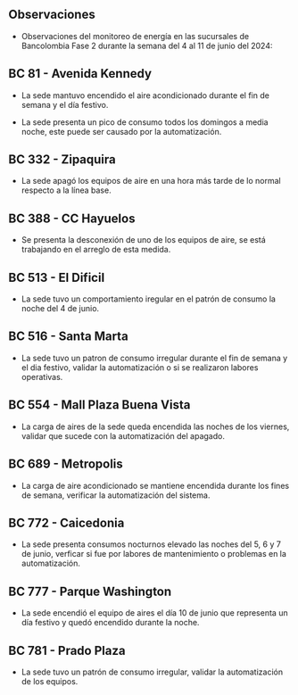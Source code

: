 ## Observaciones

<div align="right">

<!--<span style="font-size: smaller;"> Reporte semanal elaborado 02/01/2024</span> -->

</div>

- Observaciones del monitoreo de energía en las sucursales de Bancolombia Fase 2 durante la semana del 4 al 11 de junio del 2024:

<!--## BC 73 - Pereira

<!-- - El lunes 1 de abril la carga de aire acondicionado fue mayor que los otros días -->

 ## BC 81 - Avenida Kennedy

- La sede mantuvo encendido el aire acondicionado durante el fin de semana y el día festivo. 

- La sede presenta un pico de consumo todos los domingos a media noche, este puede ser causado por la automatización.

<!--## BC 111 - Corozal

- Se presenta-->

<!-- - La sede presentó un consumo nocturno elevado la noche del 11 de Marzo. -->
<!-- Se corrige novedad de la carga del AA, para el 2 de mayo se puede tomar sede como referencia. Carga del aire era muy pequeña -->
<!--## BC 115 - Circunvalar Pereira

- La sede mejoró su patrón de consumo.

- La sede encendió el equipo de aire acondicionado el dia lunes 3 de Junio, que representa un día festivo.-->

<!-- -El cambio que presento la sede fue porque se pusieron las cargas de los cajeros que siempre funcionan -->

<!-- - La sede modificó su patrón de consumo histórico a partir del 30 de noviembre de 2023, especialmente en lo que respecta a los consumos nocturnos.-->

<!-- Se normaliza la novedad en la carga de aire acondicionado fuera del horario laboral a partir del 25 de noviembre, lo que resultará en una disminución en el consumo de energía y se reflejará en ahorros.-->
<!--## BC 265 Valle de Lili

- La sede apagó los equipos de aire en una hora más tarde de lo normal respecto a la línea base.-->


## BC 332 - Zipaquira

- La sede apagó los equipos de aire en una hora más tarde de lo normal respecto a la línea base.

<!-- ## BC 367 - Granada Meta 

- La sede normalizó su patrón de consumo.-->

<!--## BC 384 - Anapoima 

- Los días miércoles la sede apaga a el aire acondicionado a las 20:00 horas se sugiere realizar el apagado al igual que los otros días cuya hora es a las 19:00 horas.-->

## BC 388 - CC Hayuelos

- Se presenta la desconexión de uno de los equipos de aire, se está trabajando en el arreglo de esta medida.

<!-- ## BC 478 - Mix Vía 40 

- La sede presenta un consumo nocturno elevado la noche del 24 de abril, verificar si se presentaron trabajos operativos.-->

## BC 513 - El Dificil 

- La sede tuvo un comportamiento iregular en el patrón de consumo la noche del 4 de junio. 

<!-- - Para la sede se debe validar la instalación de las medidas de los equipos de aire.-->

<!-- - La sede presenta un patrón de consumo irregular, manteniendo el aire encendido en horas nocturnas.-->


## BC 516 - Santa Marta

- La sede tuvo un patron de consumo irregular durante el fin de semana y el dia festivo, validar la automatización o si se realizaron labores operativas.

<!-- ## BC 517 - El Rodadero 

- La sede presenta un patrón de consumo atípico validar la instalación o la automatización.-->

 ## BC 554 - Mall Plaza Buena Vista

- La carga de aires de la sede queda encendida las noches de los viernes, validar que sucede con la automatización del apagado.

<!--## BC 681 - Cerete

- Para la noche del 11 de mayo, la sede apagó el sistema de aires más tarde de lo habitual.-->

<!-- - Se está validando la instalación de los equipos de medida del aire acondicionado.

- La sede normalizó su patrón de consumo.-->

<!-- ## BC 687 - Planeta Rica

- La sede presentó un consumo elevedo durante el fin de semana, el aire acondicionado se enciende de manera parcial, validar si se debe a alguna actividad operativa. -->

## BC 689 - Metropolis 

- La carga de aire acondicionado se mantiene encendida durante los fines de semana, verificar la automatización del sistema.

<!--## BC 733 - La Unión Valle

- La sede puede mejorar sus consumos durante los fines de semana.-->

<!-- - La sede presenta altos consumos nocturnos durante toda la semana. -->

## BC 772 - Caicedonia

- La sede presenta consumos nocturnos elevado las noches del 5, 6 y 7 de junio, verficar si fue por labores de mantenimiento o problemas en la automatización.

<!--## BC 775 - Bulevar 54

- La sede presentó un patrón de consumo atípico, manteniendo la carga de aire encendida durante toda la semana laboral.-->

 ## BC 777 - Parque Washington 

- La sede encendió el equipo de aires el día 10 de junio que representa un día festivo y quedó encendido durante la noche.

## BC 781 - Prado Plaza

- La sede tuvo un patrón de consumo irregular, validar la automatización de los equipos.

<!-- ## BC 802 - Puerto Lopez 

- La sede presenta un pico de consumo el sábado en la mañana.-->